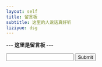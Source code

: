 ```yaml
---
layout: self
title: 留言板
subtitle: 这里的人说话真好听
liziyue: dsg
---
```


<strong> --- 这里是留言板 --- </strong>
<form>
    <input type="textarea" id="message">
    <input type="submit">
</form>
